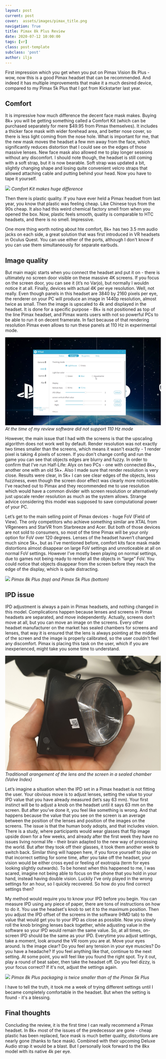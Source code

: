 ```yaml
---
layout: post
current: post
cover:  assets/images/pimax_title.png
navigation: True
title: Pimax 8k Plus Review
date: 2020-07-12 10:00:00
tags: [vr]
class: post-template
subclass: 'post'
author: ilja
---
```


First impression which you get when you put on Pimax Vision 8k Plus - wow, now this is a good Pimax headset that can be recommended. And indeed it has multiple improvements that make it a much desired device, compared to my Pimax 5k Plus that I got from Kickstarter last year. 

## Comfort

It is impressive how much difference the decent face mask makes. Buying 8k+ you will be getting something called a Comfort Kit (which can be purchased separately for mere $49.95 from Pimax themselves). It includes a thicker face mask with wider forehead area, and better nose cover, so there is less light coming from the nose hole. What is important for me, that the new mask moves the headset a few mm away from the face, which significantly reduces distortion that I could see on the edges of those massive lenses. New face mask also allowed me to play longer sessions without any discomfort. I should note though, the headset is still coming with a soft strap, but it is now bearable. Soft strap was updated a bit, slightly changing shape and losing quite convenient velcro straps that allowed attaching cable and putting behind your head. Now you have to tape it yourself. 

![](/assets/images/pimax_comfort.png)
*Comfort Kit makes huge difference*

Then there is plastic quality. If you have ever held a Pimax headset from last year, you know that plastic was feeling cheap. Like Chinese toys from the 90s cheap. It also had this weird chemical factory smell from when you opened the box. Now, plastic feels smooth, quality is comparable to HTC headsets, and there is no smell. Impressive.

One more thing worth noting about hte comfort, 8k+ has two 3.5 mm audio jacks on each side, a great solution that was first introduced in VR headsets in Oculus Quest. You can use either of the ports, although I don't know if you can use them simultaneously for separate earbuds. 

## Image quality

But main magic starts when you connect the headset and put it on - there is ultimately no screen door visible on these massive 4K screens. If you focus on the screen door, you can see it (it’s no Varjo), but normally I wouldn notice it at all. Finally, devices with actual 4K per eye resolution. Well, not really. Even though panels in this headset are 3840 by 2160 pixels per eye, the renderer on your PC will produce an image in 1440p resolution, almost twice as small. Then the image is upscaled to 4k and displayed in the headset. It is done for a specific purpose - 8k+ is not positioned as top of the line Pimax headset, and Pimax wants users with not so powerful PCs to be able to run it on decent framerate. In fact because of that rendering resolution Pimax even allows to run these panels at 110 Hz in experimental mode. 

![](/assets/images/pimax_software.png)
*At the time of my review software did not support 110 Hz mode*

However, the main issue that I had with the screens is that the upscaling algorithm does not work well by default. Render resolution was not exactly two times smaller than the screens, which means it wasn't exactly - 1 render pixel is taking 4 pixels of screen. If you don't change config and run the game you can see that objects edges are blurry and fuzzy. In order to confirm that I’ve run Half-Life: Alyx on two PCs - one with connected 8k+, another one with an old 5k+. Also I made sure that render resolution is very close. Results were clear, in 5k+ I can see clear edges of the objects, less fuzziness, even though the screen door effect was clearly more noticeable. I’ve reached out to Pimax and they recommended me to use resolution which would have a common divider with screen resolution or alternatively just upscale render resolution as much as the system allows. Strange advice considering this model was supposed to save computational power of your PC. 

Let’s get to the main selling point of Pimax devices - huge FoV (Field of View). The only competitors who achieve something similar are XTAL from VRgeneers and StarVR from Starbreeze and Acer. But both of those devices are not sold to consumers, so most of the time Pimax will be your only option for FoV over 120 degrees. Lenses of the headset haven’t changed much since 5k+, but as I’ve mentioned before, comfort kits face mask made distortions almost disappear on large FoV settings and unnoticeable at all on normal FoV settings. However I’ve mostly been playing on normal settings, due to games not being ready to render all the objects in “large” FoV. You could notice that objects disappear from the screen before they reach the edge of the display, which is quite distracting. 

![](/assets/images/pimax_comp.png)
*Pimax 8k Plus (top) and Pimax 5k Plus (bottom)*

## IPD issue

IPD adjustment is always a pain in Pimax headsets, and nothing changed in this model. Complications happen because lenses and screens in Pimax headsets are separated, and move independently. Actually, screens don’t move at all, but you can move an image on the screens. Every other headset manufacturer on the market has sealed chambers for screens and lenses, that way it is ensured that the lens is always pointing at the middle of the screen and the image is properly calibrated, so the user couldn't feel any discomfort. Pimax is placing this task on the user, which if you are inexperienced, might take you some time to understand.

![](/assets/images/index_lens_chamber.jpg)
*Traditionall arangement of the lens and the screen in a sealed chamber (Valve Index)*

Let’s imagine a situation when the IPD set in a Pimax headset is not fitting the user. Your obvious move is to adjust lenses, setting the value to your IPD value that you have already measured (let’s say 63 mm). Your first instinct will be to adjust a knob on the headset until it says 63 mm on the screen. But after you’ve done it, you feel like something is wrong. And that happens because the value that you see on the screen is an average between the position of the lenses and position of the images on the screens. The issue is that the human body adopts, and that includes vision. There is a study, where participants would wear glasses that flip image upside down for a few weeks, and already after the first week they have no issues living normal life - their brain adapted to the new way of processing the world. But after they took off their glasses, it took them another week to switch back. Similar thing will happen here, if you force yourself to play on that incorrect setting for some time, after you take off the headset, your vision would be either cross eyed or feeling of exotropia (term for eyes looking slightly outwards). To be honest when this happened to me, I was scared, imagine not being able to focus on the phone that you hold in your hand, instead having double vision. Luckily I’ve only played in the wrong settings for an hour, so I quickly recovered. So how do you find correct settings then?

My method would require you to know your IPD before you begin. You can measure IPD using any piece of paper, there are tons of instructions on how to do it. You use the headset's knob to set it to the maximum position. Then you adjust the IPD offset of the screens in the software (HMD tab) to the value that would get you to your IPD as close as possible. Now you slowly roll the knob bringing lenses back together, while adjusting value in the software so your IPD would remain the same value. So, at all times, on-screen IPD should be the same as your IPD. Everytime you adjust settings, take a moment, look around the VR room you are at. Move your eyes around. Is the image clear? Do you feel any tension in your eye muscles? Do you have a headache? If you feel anything like that, continue to the next setting. At some point, you will feel like you found the right spot. Try it out, play a round of beat saber, then take the headset off. Do you feel dizzy, is your focus correct? If it's not, adjust the settings again. 

![](/assets/images/pimax_packaging.png)
*Pimax 8k Plus packaging is twice smaller than of the Pimax 5k Plus*

I have to tell the truth, it took me a week of trying different settings until I became completely comfortable in the headset. But when the setting is found - it's a blessing.


## Final thoughts

Concluding the review, it is the first time I can really recommend a Pimax headset. In 8k+ most of the issues of the predecessor are gone - cheap plastic has been replaced, face mask is much better quality, distortions are nearly gone (thanks to face mask). Combined with their upcoming Deluxe Audio strap it would be a blast. But I personally look forward to the 8kx model with its native 4k per eye. 
